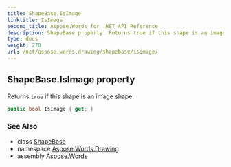 ```yaml
---
title: ShapeBase.IsImage
linktitle: IsImage
second_title: Aspose.Words for .NET API Reference
description: ShapeBase property. Returns true if this shape is an image shape in C#.
type: docs
weight: 270
url: /net/aspose.words.drawing/shapebase/isimage/
---
```

## ShapeBase.IsImage property

Returns `true` if this shape is an image shape.

```csharp
public bool IsImage { get; }
```

### See Also

* class [ShapeBase](../)
* namespace [Aspose.Words.Drawing](../../shapebase/)
* assembly [Aspose.Words](../../../)
